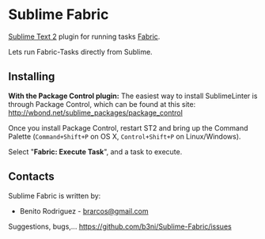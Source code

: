 Sublime Fabric
==============

[Sublime Text 2](http://www.sublimetext.com/) plugin for running tasks [Fabric](https://github.com/fabric/fabric). 

Lets run Fabric-Tasks directly from Sublime.

Installing
----------
**With the Package Control plugin:** The easiest way to install SublimeLinter is through Package Control, which can be found at this site: http://wbond.net/sublime_packages/package_control

Once you install Package Control, restart ST2 and bring up the Command Palette (`Command+Shift+P` on OS X, `Control+Shift+P` on Linux/Windows).

Select "**Fabric: Execute Task**", and a task to execute.

Contacts
--------

Sublime Fabric is written by:

* Benito Rodriguez - brarcos@gmail.com

Suggestions, bugs,... https://github.com/b3ni/Sublime-Fabric/issues
